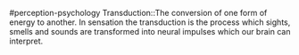#perception-psychology 
Transduction::The conversion of one form of energy to another. In sensation the transduction is the process which sights, smells and sounds are transformed into neural impulses which our brain can interpret. 